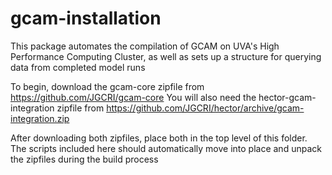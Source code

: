 # gcam-installation
This package automates the compilation of GCAM on UVA's High Performance Computing Cluster, as well as sets up a structure for querying data from completed model runs

To begin, download the gcam-core zipfile from https://github.com/JGCRI/gcam-core
You will also need the hector-gcam-integration zipfile from https://github.com/JGCRI/hector/archive/gcam-integration.zip

After downloading both zipfiles, place both in the top level of this folder.  
The scripts included here should automatically move into place and unpack the zipfiles during the build process
